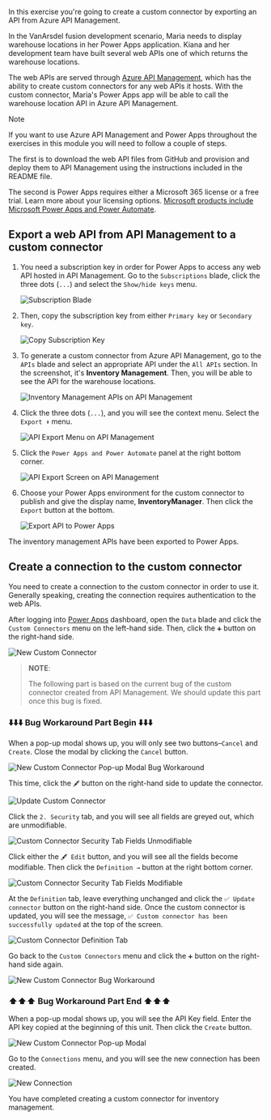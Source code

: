 In this exercise you're going to create a custom connector by exporting an API from Azure API Management.

In the VanArsdel fusion development scenario, Maria needs to display warehouse locations in her Power Apps application. Kiana and her development team have built several web APIs one of which returns the warehouse locations.

The web APIs are served through [Azure API Management][az apim], which has the ability to create custom connectors for any web APIs it hosts. With the custom connector, Maria's Power Apps app will be able to call the warehouse location API in Azure API Management.

> [!NOTE]
> If you want to use Azure API Management and Power Apps throughout the exercises in this module you will need to follow a couple of steps.
> 
> The first is to download the web API files from GitHub and provision and deploy them to API Management using the instructions included in the README file.
> 
> The second is Power Apps requires either a Microsoft 365 license or a free trial. Learn more about your licensing options. [Microsoft products include Microsoft Power Apps and Power Automate][pa pricing].


## Export a web API from API Management to a custom connector ##

1. You need a subscription key in order for Power Apps to access any web API hosted in API Management. Go to the `Subscriptions` blade, click the three dots (`...`) and select the `Show/hide keys` menu.

    ![Subscription Blade][image-01]

1. Then, copy the subscription key from either `Primary key` or `Secondary key`.

    ![Copy Subscription Key][image-02]

1. To generate a custom connector from Azure API Management, go to the `APIs` blade and select an appropriate API under the `All APIs` section. In the screenshot, it's **Inventory Management**. Then, you will be able to see the API for the warehouse locations.

    ![Inventory Management APIs on API Management][image-03]

1. Click the three dots (`...`), and you will see the context menu. Select the `Export ⬇️` menu.

    ![API Export Menu on API Management][image-04]

1. Click the `Power Apps and Power Automate` panel at the right bottom corner.

    ![API Export Screen on API Management][image-05]

1. Choose your Power Apps environment for the custom connector to publish and give the display name, **InventoryManager**. Then click the `Export` button at the bottom.

    ![Export API to Power Apps][image-06]

The inventory management APIs have been exported to Power Apps.


## Create a connection to the custom connector ##

You need to create a connection to the custom connector in order to use it. Generally speaking, creating the connection requires authentication to the web APIs.

After logging into [Power Apps][pa] dashboard, open the `Data` blade and click the `Custom Connectors` menu on the left-hand side. Then, click the `➕` button on the right-hand side.

![New Custom Connector][image-07]

> **NOTE**:
> 
> The following part is based on the current bug of the custom connector created from API Management. We should update this part once this bug is fixed.


### ⬇️⬇️⬇️ Bug Workaround Part Begin ⬇️⬇️⬇️ ###

When a pop-up modal shows up, you will only see two buttons&ndash;`Cancel` and `Create`. Close the modal by clicking the `Cancel` button.

![New Custom Connector Pop-up Modal Bug Workaround][image-08]

This time, click the `🖋` button on the right-hand side to update the connector.

![Update Custom Connector][image-09]

Click the `2. Security` tab, and you will see all fields are greyed out, which are unmodifiable.

![Custom Connector Security Tab Fields Unmodifiable][image-10]

Click either the `🖋 Edit` button, and you will see all the fields become modifiable. Then click the `Definition →` button at the right bottom corner.

![Custom Connector Security Tab Fields Modifiable][image-11]

At the `Definition` tab, leave everything unchanged and click the `✅ Update connector` button on the right-hand side. Once the custom connector is updated, you will see the message, `✅ Custom connector has been successfully updated` at the top of the screen.

![Custom Connector Definition Tab][image-12]

Go back to the `Custom Connectors` menu and click the `➕` button on the right-hand side again.

![New Custom Connector Bug Workaround][image-07]

### ⬆️⬆️⬆️ Bug Workaround Part End ⬆️⬆️⬆️ ###

When a pop-up modal shows up, you will see the API Key field. Enter the API key copied at the beginning of this unit. Then click the `Create` button.

![New Custom Connector Pop-up Modal][image-13]

Go to the `Connections` menu, and you will see the new connection has been created.

![New Connection][image-14]

You have completed creating a custom connector for inventory management.


[image-01]: ../media/03-create-custom-connector-with-apim-01.png
[image-02]: ../media/03-create-custom-connector-with-apim-02.png
[image-03]: ../media/03-create-custom-connector-with-apim-03.png
[image-04]: ../media/03-create-custom-connector-with-apim-04.png
[image-05]: ../media/03-create-custom-connector-with-apim-05.png
[image-06]: ../media/03-create-custom-connector-with-apim-06.png
[image-07]: ../media/03-create-custom-connector-with-apim-07.png
[image-08]: ../media/03-create-custom-connector-with-apim-08.png
[image-09]: ../media/03-create-custom-connector-with-apim-09.png
[image-10]: ../media/03-create-custom-connector-with-apim-10.png
[image-11]: ../media/03-create-custom-connector-with-apim-11.png
[image-12]: ../media/03-create-custom-connector-with-apim-12.png
[image-13]: ../media/03-create-custom-connector-with-apim-13.png
[image-14]: ../media/03-create-custom-connector-with-apim-14.png

[az apim]: https://docs.microsoft.com/azure/api-management/api-management-key-concepts
[az cli install]: https://docs.microsoft.com/cli/azure/install-azure-cli
[pa]: https://powerapps.microsoft.com/
[pa cp]: https://powerapps.microsoft.com/communityplan/?azure-portal=true
[pa pricing]: https://docs.microsoft.com/powerapps/administrator/pricing-billing-skus

[artifacts]: https://github.com/MicrosoftDocs/mslearn-developer-tools-power-platform/blob/master/fusion-developers/artifacts.zip
